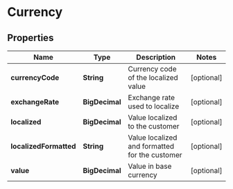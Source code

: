 

# Currency


## Properties

| Name | Type | Description | Notes |
|------------ | ------------- | ------------- | -------------|
|**currencyCode** | **String** | Currency code of the localized value |  [optional] |
|**exchangeRate** | **BigDecimal** | Exchange rate used to localize |  [optional] |
|**localized** | **BigDecimal** | Value localized to the customer |  [optional] |
|**localizedFormatted** | **String** | Value localized and formatted for the customer |  [optional] |
|**value** | **BigDecimal** | Value in base currency |  [optional] |



